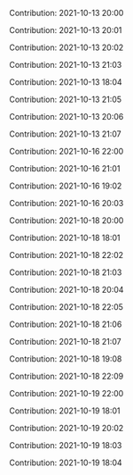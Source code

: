 Contribution: 2021-10-13 20:00

Contribution: 2021-10-13 20:01

Contribution: 2021-10-13 20:02

Contribution: 2021-10-13 21:03

Contribution: 2021-10-13 18:04

Contribution: 2021-10-13 21:05

Contribution: 2021-10-13 20:06

Contribution: 2021-10-13 21:07

Contribution: 2021-10-16 22:00

Contribution: 2021-10-16 21:01

Contribution: 2021-10-16 19:02

Contribution: 2021-10-16 20:03

Contribution: 2021-10-18 20:00

Contribution: 2021-10-18 18:01

Contribution: 2021-10-18 22:02

Contribution: 2021-10-18 21:03

Contribution: 2021-10-18 20:04

Contribution: 2021-10-18 22:05

Contribution: 2021-10-18 21:06

Contribution: 2021-10-18 21:07

Contribution: 2021-10-18 19:08

Contribution: 2021-10-18 22:09

Contribution: 2021-10-19 22:00

Contribution: 2021-10-19 18:01

Contribution: 2021-10-19 20:02

Contribution: 2021-10-19 18:03

Contribution: 2021-10-19 18:04

